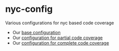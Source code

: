 # nyc-config
Various configurations for nyc based code coverage

- Our [base configuration][base-config-url]
- Our [configuration for partial code coverage][partial-config-url]
- Our [configuration for complete code coverage][complete-config-url]


[base-config-url]: base/README.md
[partial-config-url]: partial-coverage/README.md
[complete-config-url]: complete-coverage/README.md